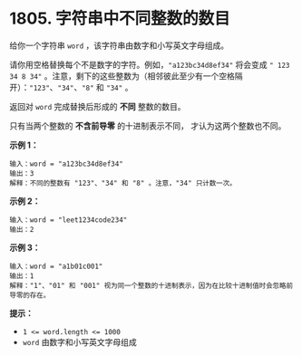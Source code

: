 # 1805. 字符串中不同整数的数目

给你一个字符串 `word` ，该字符串由数字和小写英文字母组成。

请你用空格替换每个不是数字的字符。例如，`"a123bc34d8ef34"` 将会变成 `" 123 34 8 34"` 。注意，剩下的这些整数为（相邻彼此至少有一个空格隔开）：`"123"`、`"34"`、`"8"` 和 `"34"` 。

返回对 `word` 完成替换后形成的 **不同** 整数的数目。

只有当两个整数的 **不含前导零** 的十进制表示不同， 才认为这两个整数也不同。

**示例 1：**

```()
输入：word = "a123bc34d8ef34"
输出：3
解释：不同的整数有 "123"、"34" 和 "8" 。注意，"34" 只计数一次。
```

**示例 2：**

```()
输入：word = "leet1234code234"
输出：2
```

**示例 3：**

```()
输入：word = "a1b01c001"
输出：1
解释："1"、"01" 和 "001" 视为同一个整数的十进制表示，因为在比较十进制值时会忽略前导零的存在。
```

**提示：**

- `1 <= word.length <= 1000`
- `word` 由数字和小写英文字母组成

